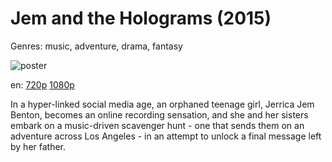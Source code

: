 # Jem and the Holograms (2015)

Genres: music, adventure, drama, fantasy

![poster](http://image.tmdb.org/t/p/w500/4kIgibYX725i3MVoqqdNCjEqR2G.jpg)

en:
  [720p](magnet:?xt=urn:btih:086E3B3565FBD7ECD253A7566D5564F4D983FA8F&tr=udp://glotorrents.pw:6969/announce&tr=udp://tracker.opentrackr.org:1337/announce&tr=udp://torrent.gresille.org:80/announce&tr=udp://tracker.openbittorrent.com:80&tr=udp://tracker.coppersurfer.tk:6969&tr=udp://tracker.leechers-paradise.org:6969&tr=udp://p4p.arenabg.ch:1337&tr=udp://tracker.internetwarriors.net:1337)
  [1080p](magnet:?xt=urn:btih:A1630897C7ADB89C42365AF2BA1AA0B386720A0A&tr=udp://glotorrents.pw:6969/announce&tr=udp://tracker.opentrackr.org:1337/announce&tr=udp://torrent.gresille.org:80/announce&tr=udp://tracker.openbittorrent.com:80&tr=udp://tracker.coppersurfer.tk:6969&tr=udp://tracker.leechers-paradise.org:6969&tr=udp://p4p.arenabg.ch:1337&tr=udp://tracker.internetwarriors.net:1337)
  


In a hyper-linked social media age, an orphaned teenage girl, Jerrica Jem Benton, becomes an online recording sensation, and she and her sisters embark on a music-driven scavenger hunt - one that sends them on an adventure across Los Angeles - in an attempt to unlock a final message left by her father.